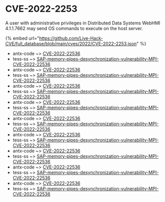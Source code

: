 # CVE-2022-2253

A user with administrative privileges in Distributed Data Systems WebHMI 4.1.1.7662 may send OS commands to execute on the host server.

{% embed url="https://github.com/Live-Hack-CVE/full_database/blob/main/cves/2022/CVE-2022-2253.json" %}


* antx-code ~> [CVE-2022-22536](https://www.alice-snow.ru/2022/database/cve-2022-2253/cve-2022-22536-antx-code)
* tess-ss ~> [SAP-memory-pipes-desynchronization-vulnerability-MPI-CVE-2022-22536](https://www.alice-snow.ru/2022/database/cve-2022-2253/sap-memory-pipes-desynchronization-vulnerability-mpi-cve-2022-22536-tess-ss)
* antx-code ~> [CVE-2022-22536](https://www.alice-snow.ru/2022/database/cve-2022-2253/cve-2022-22536-antx-code)
* tess-ss ~> [SAP-memory-pipes-desynchronization-vulnerability-MPI-CVE-2022-22536](https://www.alice-snow.ru/2022/database/cve-2022-2253/sap-memory-pipes-desynchronization-vulnerability-mpi-cve-2022-22536-tess-ss)
* antx-code ~> [CVE-2022-22536](https://www.alice-snow.ru/2022/database/cve-2022-2253/cve-2022-22536-antx-code)
* tess-ss ~> [SAP-memory-pipes-desynchronization-vulnerability-MPI-CVE-2022-22536](https://www.alice-snow.ru/2022/database/cve-2022-2253/sap-memory-pipes-desynchronization-vulnerability-mpi-cve-2022-22536-tess-ss)
* antx-code ~> [CVE-2022-22536](https://www.alice-snow.ru/2022/database/cve-2022-2253/cve-2022-22536-antx-code)
* tess-ss ~> [SAP-memory-pipes-desynchronization-vulnerability-MPI-CVE-2022-22536](https://www.alice-snow.ru/2022/database/cve-2022-2253/sap-memory-pipes-desynchronization-vulnerability-mpi-cve-2022-22536-tess-ss)
* antx-code ~> [CVE-2022-22536](https://www.alice-snow.ru/2022/database/cve-2022-2253/cve-2022-22536-antx-code)
* tess-ss ~> [SAP-memory-pipes-desynchronization-vulnerability-MPI-CVE-2022-22536](https://www.alice-snow.ru/2022/database/cve-2022-2253/sap-memory-pipes-desynchronization-vulnerability-mpi-cve-2022-22536-tess-ss)
* antx-code ~> [CVE-2022-22536](https://www.alice-snow.ru/2022/database/cve-2022-2253/cve-2022-22536-antx-code)
* tess-ss ~> [SAP-memory-pipes-desynchronization-vulnerability-MPI-CVE-2022-22536](https://www.alice-snow.ru/2022/database/cve-2022-2253/sap-memory-pipes-desynchronization-vulnerability-mpi-cve-2022-22536-tess-ss)
* antx-code ~> [CVE-2022-22536](https://www.alice-snow.ru/2022/database/cve-2022-2253/cve-2022-22536-antx-code)
* tess-ss ~> [SAP-memory-pipes-desynchronization-vulnerability-MPI-CVE-2022-22536](https://www.alice-snow.ru/2022/database/cve-2022-2253/sap-memory-pipes-desynchronization-vulnerability-mpi-cve-2022-22536-tess-ss)
* antx-code ~> [CVE-2022-22536](https://www.alice-snow.ru/2022/database/cve-2022-2253/cve-2022-22536-antx-code)
* tess-ss ~> [SAP-memory-pipes-desynchronization-vulnerability-MPI-CVE-2022-22536](https://www.alice-snow.ru/2022/database/cve-2022-2253/sap-memory-pipes-desynchronization-vulnerability-mpi-cve-2022-22536-tess-ss)
* antx-code ~> [CVE-2022-22536](https://www.alice-snow.ru/2022/database/cve-2022-2253/cve-2022-22536-antx-code)
* tess-ss ~> [SAP-memory-pipes-desynchronization-vulnerability-MPI-CVE-2022-22536](https://www.alice-snow.ru/2022/database/cve-2022-2253/sap-memory-pipes-desynchronization-vulnerability-mpi-cve-2022-22536-tess-ss)
